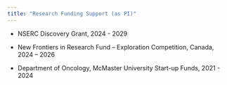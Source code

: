 ```yaml
---
title: "Research Funding Support (as PI)"
---
```



* NSERC Discovery Grant, 2024 - 2029 

* New Frontiers in Research Fund – Exploration Competition, Canada, 2024 – 2026 

* Department of Oncology, McMaster University Start-up Funds, 2021 - 2024 
